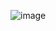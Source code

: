 
![image](https://user-images.githubusercontent.com/84688157/122503968-57002180-cfc7-11eb-88fb-6c87efa5db19.png)
